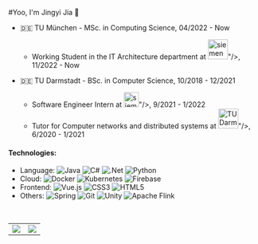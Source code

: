 #Yoo, I'm Jingyi Jia 👋

+ 🇩🇪 TU München - MSc. in Computing Science, 04/2022 - Now
	+ Working Student in the IT Architecture department at <img src="https://upload.wikimedia.org/wikipedia/commons/f/f4/BMW_logo_%28gray%29.svg" height="40" alt="siemens Icon" title="siemens  Icon">"/>, 11/2022 - Now

+ 🇩🇪 TU Darmstadt - BSc. in Computer Science, 10/2018 - 12/2021
  + Software Engineer Intern at <img src="https://i.328888.xyz/2023/02/19/Xm4Nc.png" height="30" alt="siemens Icon" title="siemens  Icon">"/>, 9/2021 - 1/2022
  + Tutor for Computer networks and distributed systems at <img src="https://upload.wikimedia.org/wikipedia/de/2/24/TU_Darmstadt_Logo.svg" height="40" alt="TU Darmstadt" title="siemens  Icon">"/>, 6/2020 - 1/2021



#### Technologies:
- Language: ![Java](https://img.shields.io/badge/java-%23ED8B00.svg?style=for-the-badge&logo=java&logoColor=white)  ![C#](https://img.shields.io/badge/c%23-%23239120.svg?style=for-the-badge&logo=c-sharp&logoColor=white) ![.Net](https://img.shields.io/badge/.NET-5C2D91?style=for-the-badge&logo=.net&logoColor=white)  ![Python](https://img.shields.io/badge/python-3670A0?style=for-the-badge&logo=python&logoColor=ffdd54)
- Cloud:  ![Docker](https://img.shields.io/badge/docker-%230db7ed.svg?style=for-the-badge&logo=docker&logoColor=white) ![Kubernetes](https://img.shields.io/badge/kubernetes-%23326ce5.svg?style=for-the-badge&logo=kubernetes&logoColor=white) ![Firebase](https://img.shields.io/badge/firebase-%23039BE5.svg?style=for-the-badge&logo=firebase)
- Frontend: ![Vue.js](https://img.shields.io/badge/vuejs-%2335495e.svg?style=for-the-badge&logo=vuedotjs&logoColor=%234FC08D) ![CSS3](https://img.shields.io/badge/css3-%231572B6.svg?style=for-the-badge&logo=css3&logoColor=white) ![HTML5](https://img.shields.io/badge/html5-%23E34F26.svg?style=for-the-badge&logo=html5&logoColor=white) 
- Others:  ![Spring](https://img.shields.io/badge/spring-%236DB33F.svg?style=for-the-badge&logo=spring&logoColor=white)  ![Git](https://img.shields.io/badge/git-%23F05033.svg?style=for-the-badge&logo=git&logoColor=white) ![Unity](https://img.shields.io/badge/unity-%23000000.svg?style=for-the-badge&logo=unity&logoColor=white) ![Apache Flink](https://img.shields.io/badge/Apache%20Flink-E6526F?style=for-the-badge&logo=Apache%20Flink&logoColor=white)
<br/>

<table>
<td><img align="center" src="https://github-readme-stats.vercel.app/api?username=elaineJJY&count_private=true&show_icons=true&theme=noctis_minimus&hide=stars" /></td> 
<td><img align="center" src="https://github-readme-stats.vercel.app/api/top-langs/?username=elaineJJY&hide=c%23,Tex,ShaderLab&layout=compact&hide_progress=false&theme=nightowl" /></td> </tr>
</table>
